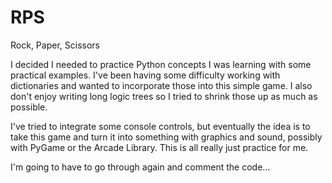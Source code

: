 # RPS
Rock, Paper, Scissors

I decided I needed to practice Python concepts I was learning with some practical examples. I've been having some difficulty working with dictionaries and wanted to incorporate those into this simple game.  I also don't enjoy writing long logic trees so I tried to shrink those up as much as possible. 

I've tried to integrate some console controls, but eventually the idea is to take this game and turn it into something with graphics and sound, possibly with PyGame or the Arcade Library.  This is all really just practice for me.

I'm going to have to go through again and comment the code...
